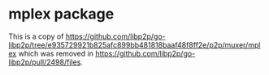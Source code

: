# mplex package

This is a copy of https://github.com/libp2p/go-libp2p/tree/e935729921b825afc899bb481818baaf48f8ff2e/p2p/muxer/mplex
which was removed in https://github.com/libp2p/go-libp2p/pull/2498/files.
